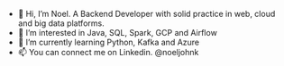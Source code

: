 - 👋 Hi, I’m Noel. A Backend Developer with solid practice in web, cloud and big data platforms.
- 👀 I’m interested in Java, SQL, Spark, GCP and Airflow
- 🌱 I’m currently learning Python, Kafka and Azure
- 📫 You can connect me on Linkedin. @noeljohnk
<!--- - 💞️ I’m looking to collaborate on ... --->

<!---
nxj94/nxj94 is a ✨ special ✨ repository because its `README.md` (this file) appears on your GitHub profile.
You can click the Preview link to take a look at your changes.
--->
